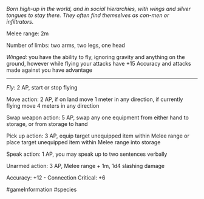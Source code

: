 *Born high-up in the world, and in social hierarchies, with wings and silver tongues to stay there. They often find themselves as con-men or infiltrators.*

Melee range: 2m

Number of limbs: two arms, two legs, one head

*Winged:* you have the ability to fly, ignoring gravity and anything on the ground, however while flying your attacks have +15 Accuracy and attacks made against you have advantage

---

*Fly:* 2 AP, start or stop flying

Move action: 2 AP, if on land move 1 meter in any direction, if currently flying move 4 meters in any direction

Swap weapon action: 5 AP, swap any one equipment from either hand to storage, or from storage to hand

Pick up action: 3 AP, equip target unequipped item within Melee range or place target unequipped item within Melee range into storage

Speak action: 1 AP, you may speak up to two sentences verbally

Unarmed action: 3 AP, Melee range + 1m, 1d4 slashing damage

Accuracy: +12 - Connection
Critical: +6

#gameInformation #species